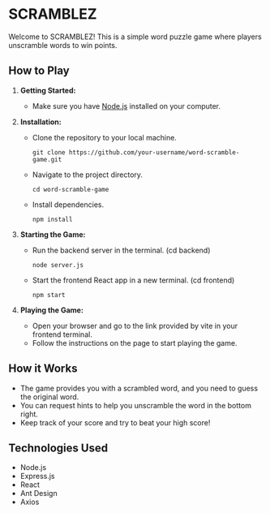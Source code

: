 # SCRAMBLEZ

Welcome to SCRAMBLEZ! This is a simple word puzzle game where players unscramble words to win points.

## How to Play

1. **Getting Started:**
   - Make sure you have [Node.js](https://nodejs.org/) installed on your computer.

2. **Installation:**
   - Clone the repository to your local machine.
     ```
     git clone https://github.com/your-username/word-scramble-game.git
     ```
   - Navigate to the project directory.
     ```
     cd word-scramble-game
     ```
   - Install dependencies.
     ```
     npm install
     ```

3. **Starting the Game:**
   - Run the backend server in the terminal. (cd backend)
     ```
     node server.js
     ```
   - Start the frontend React app in a new terminal. (cd frontend)
     ```
     npm start
     ```

4. **Playing the Game:**
   - Open your browser and go to the link provided by vite in your frontend terminal.
   - Follow the instructions on the page to start playing the game.

## How it Works

- The game provides you with a scrambled word, and you need to guess the original word.
- You can request hints to help you unscramble the word in the bottom right.
- Keep track of your score and try to beat your high score!

## Technologies Used

- Node.js
- Express.js
- React
- Ant Design
- Axios
